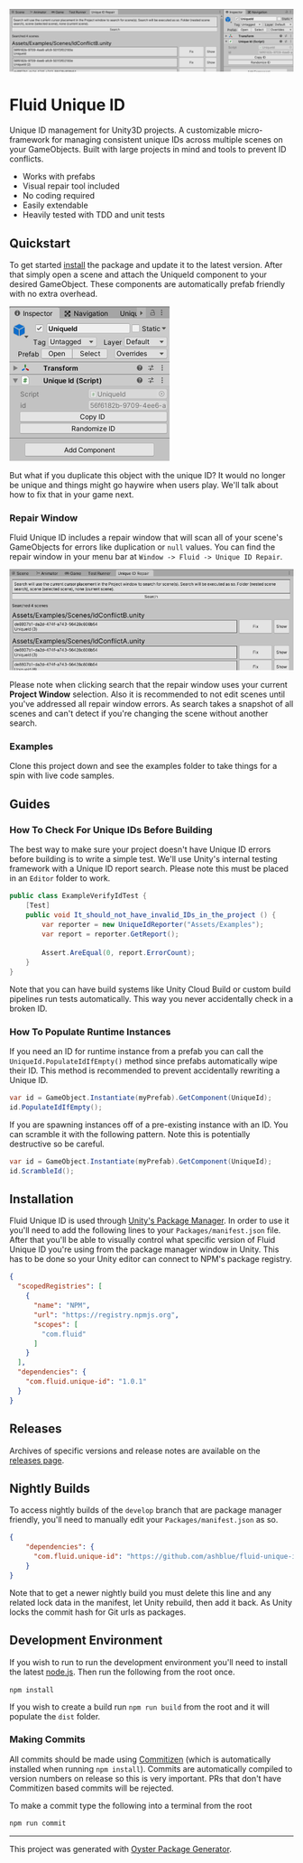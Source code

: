 ![Fluid Unique ID](images/banner.png)

# Fluid Unique ID

Unique ID management for Unity3D projects. A customizable micro-framework for managing consistent unique IDs across multiple scenes on your GameObjects. Built with large projects in mind and tools to prevent ID conflicts. 

* Works with prefabs
* Visual repair tool included
* No coding required
* Easily extendable
* Heavily tested with TDD and unit tests

## Quickstart

To get started [install](#installation) the package and update it to the latest version. After that simply open a scene and attach the UniqueId component to your desired GameObject. These components are automatically prefab friendly with no extra overhead.

![UniqueId Component](images/unique-id-component.png)

But what if you duplicate this object with the unique ID? It would no longer be unique and things might go haywire when users play. We'll talk about how to fix that in your game next.

### Repair Window

Fluid Unique ID includes a repair window that will scan all of your scene's GameObjects for errors like duplication or `null` values. You can find the repair window in your menu bar at `Window -> Fluid -> Unique ID Repair`.

![Repair Window](images/repair%20window.png)

Please note when clicking search that the repair window uses your current **Project Window** selection. Also it is recommended to not edit scenes until you've addressed all repair window errors. As search takes a snapshot of all scenes and can't detect if you're changing the scene without another search.

### Examples

Clone this project down and see the examples folder to take things for a spin with live code samples.

## Guides

### How To Check For Unique IDs Before Building

The best way to make sure your project doesn't have Unique ID errors before building is to write a simple test. We'll use Unity's internal testing framework with a Unique ID report search. Please note this must be placed in an `Editor` folder to work.

```c#
public class ExampleVerifyIdTest {
    [Test]
    public void It_should_not_have_invalid_IDs_in_the_project () {
        var reporter = new UniqueIdReporter("Assets/Examples");
        var report = reporter.GetReport();

        Assert.AreEqual(0, report.ErrorCount);
    }
}
```

Note that you can have build systems like Unity Cloud Build or custom build pipelines run tests automatically. This way you never accidentally check in a broken ID.

### How To Populate Runtime Instances

If you need an ID for runtime instance from a prefab you can call the `UniqueId.PopulateIdIfEmpty()` method since prefabs automatically wipe their ID. This method is recommended to prevent accidentally rewriting a Unique ID.

```c#
var id = GameObject.Instantiate(myPrefab).GetComponent(UniqueId);
id.PopulateIdIfEmpty();
```

If you are spawning instances off of a pre-existing instance with an ID. You can scramble it with the following pattern. Note this is potentially destructive so be careful.

```c#
var id = GameObject.Instantiate(myPrefab).GetComponent(UniqueId);
id.ScrambleId();
```

## Installation

Fluid Unique ID is used through [Unity's Package Manager](https://docs.unity3d.com/Manual/CustomPackages.html). In order to use it you'll need to add the following lines to your `Packages/manifest.json` file. After that you'll be able to visually control what specific version of Fluid Unique ID you're using from the package manager window in Unity. This has to be done so your Unity editor can connect to NPM's package registry.

```json
{
  "scopedRegistries": [
    {
      "name": "NPM",
      "url": "https://registry.npmjs.org",
      "scopes": [
        "com.fluid"
      ]
    }
  ],
  "dependencies": {
    "com.fluid.unique-id": "1.0.1"
  }
}
```

## Releases

Archives of specific versions and release notes are available on the [releases page](https://github.com/ashblue/fluid-unique-id/releases).

## Nightly Builds

To access nightly builds of the `develop` branch that are package manager friendly, you'll need to manually edit your `Packages/manifest.json` as so. 

```json
{
    "dependencies": {
      "com.fluid.unique-id": "https://github.com/ashblue/fluid-unique-id.git#nightly"
    }
}
```

Note that to get a newer nightly build you must delete this line and any related lock data in the manifest, let Unity rebuild, then add it back. As Unity locks the commit hash for Git urls as packages.

## Development Environment

If you wish to run to run the development environment you'll need to install the latest [node.js](https://nodejs.org/en/). Then run the following from the root once.

`npm install`

If you wish to create a build run `npm run build` from the root and it will populate the `dist` folder.

### Making Commits

All commits should be made using [Commitizen](https://github.com/commitizen/cz-cli) (which is automatically installed when running `npm install`). Commits are automatically compiled to version numbers on release so this is very important. PRs that don't have Commitizen based commits will be rejected.

To make a commit type the following into a terminal from the root

```bash
npm run commit
```

---

This project was generated with [Oyster Package Generator](https://github.com/ashblue/oyster-package-generator).
